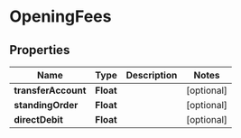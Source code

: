 

# OpeningFees


## Properties

| Name | Type | Description | Notes |
|------------ | ------------- | ------------- | -------------|
|**transferAccount** | **Float** |  |  [optional] |
|**standingOrder** | **Float** |  |  [optional] |
|**directDebit** | **Float** |  |  [optional] |



